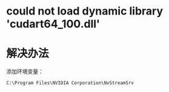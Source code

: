 

# could not load dynamic library 'cudart64_100.dll'

# 解决办法
添加环境变量：
```
C:\Program Files\NVIDIA Corporation\NvStreamSrv
```